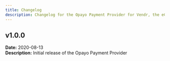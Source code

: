```yaml
---
title: Changelog
description: Changelog for the Opayo Payment Provider for Vendr, the eCommerce solution for Umbraco v8+
---
```


## v1.0.0  
**Date:** 2020-08-13    
**Description:** Initial release of the Opayo Payment Provider 